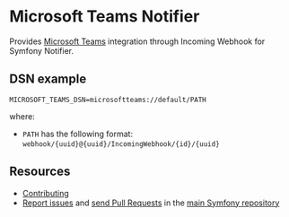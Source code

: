 Microsoft Teams Notifier
========================

Provides [Microsoft Teams](https://www.microsoft.com/en/microsoft-365/microsoft-teams/free) integration
through Incoming Webhook for Symfony Notifier.

DSN example
-----------

```
MICROSOFT_TEAMS_DSN=microsoftteams://default/PATH
```

where:
 - `PATH` has the following format: `webhook/{uuid}@{uuid}/IncomingWebhook/{id}/{uuid}`

Resources
---------

  * [Contributing](https://symfony.com/doc/current/contributing/index.html)
  * [Report issues](https://github.com/symfony/symfony/issues) and
    [send Pull Requests](https://github.com/symfony/symfony/pulls)
    in the [main Symfony repository](https://github.com/symfony/symfony)
